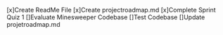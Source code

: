 [x]Create ReadMe File
[x]Create projectroadmap.md
[x]Complete Sprint Quiz 1
[]Evaluate Minesweeper Codebase
[]Test Codebase
[]Update projetroadmap.md
